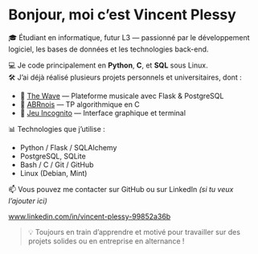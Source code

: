 # Bonjour, moi c’est Vincent Plessy

🎓 Étudiant en informatique, futur L3 — passionné par le développement logiciel, les bases de données et les technologies back-end.

💻 Je code principalement en **Python**, **C**, et **SQL** sous Linux.  
🛠️ J’ai déjà réalisé plusieurs projets personnels et universitaires, dont :

- 🎵 [The Wave](https://github.com/Vincent-P-essy/the-wave-music) — Plateforme musicale avec Flask & PostgreSQL
- 🌳 [ABRnois](https://github.com/Vincent-P-essy/ABRnois) — TP algorithmique en C
- 🧠 [Jeu Incognito](https://github.com/Vincent-P-essy/Incognito) — Interface graphique et terminal

📊 Technologies que j’utilise :
- Python / Flask / SQLAlchemy
- PostgreSQL, SQLite
- Bash / C / Git / GitHub
- Linux (Debian, Mint)

📫 Vous pouvez me contacter sur GitHub ou sur LinkedIn *(si tu veux l’ajouter ici)*

www.linkedin.com/in/vincent-plessy-99852a36b

> 💡 Toujours en train d’apprendre et motivé pour travailler sur des projets solides ou en entreprise en alternance !
